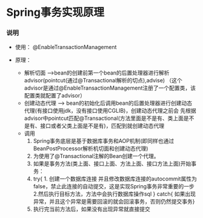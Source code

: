 # Spring事务实现原理
### 说明

- 使用： @EnableTransactionManagement

- 原理：
  - 解析切面  -->bean的创建前第一个bean的后置处理器进行解析advisor(pointcut(通过@Transactional解析的切点),advise)
  （这个advisor是通过@EnableTransactionManagement注册了一个配置类，该配置类就配置了advisor）
  - 创建动态代理  --> bean的初始化后调用bean的后置处理器进行创建动态代理(有接口使用jdk，没有接口使用CGLIB)，创建动态代理之前会
  先根据advisor中pointcut匹配@Transactional(方法里面是不是有、类上面是不是有、接口或者父类上面是不是有)，匹配到就创建动态代理
  - 调用
    1. Spring事务底层是基于数据库事务和AOP机制(即同样也通过BeanPostProcessor解析机切面和创建动态代理)
    1. 为使用了@Transactional注解的Bean创建一个代理。
    1. 如果是事务方法(类上面、接口上面、方法上面、接口方法上面)开始事务：
    1. try{   1. 创建一个数据库连接 并且修改数据库连接的autocommit属性为false，禁止此连接的自动提交，这是实现Spring事务非常重要的一步 
    2.然后执行目标方法，方法中会执行数据库操作sql } catch{ 如果出现异常，并且这个异常是需要回滚的就会回滚事务，否则仍然提交事务}
    1. 执行完当前方法后，如果没有出现异常就直接提交